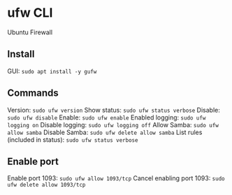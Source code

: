 # ufw CLI
Ubuntu Firewall

## Install
GUI: `sudo apt install -y gufw`

## Commands
Version: `sudo ufw version`
Show status: `sudo ufw status verbose`
Disable: `sudo ufw disable`
Enable: `sudo ufw enable`
Enabled logging: `sudo ufw logging on`
Disable logging: `sudo ufw logging off`
Allow Samba: `sudo ufw allow samba`
Disable Samba: `sudo ufw delete allow samba`
List rules (included in status): `sudo ufw status verbose`

## Enable port
Enable port 1093: `sudo ufw allow 1093/tcp`
Cancel enabling port 1093: `sudo ufw delete allow 1093/tcp`
